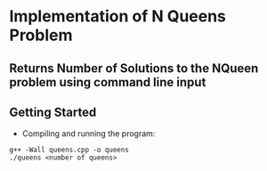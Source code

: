 # Implementation of N Queens Problem

## Returns Number of Solutions to the NQueen problem using command line input

## Getting Started
* Compiling and running the program:
```
g++ -Wall queens.cpp -o queens
./queens <number of queens>
```
